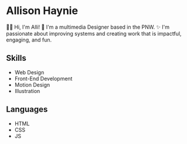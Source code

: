 
# Allison Haynie

:woman_technologist:
Hi, I'm Alli! 
:evergreen_tree:
I'm a multimedia Designer based in the PNW. 
:sparkles:
I'm passionate about improving systems and creating work that is impactful, engaging, and fun.


## Skills
* Web Design
* Front-End Development 
* Motion Design
* Illustration

## Languages
* HTML
* CSS
* JS
